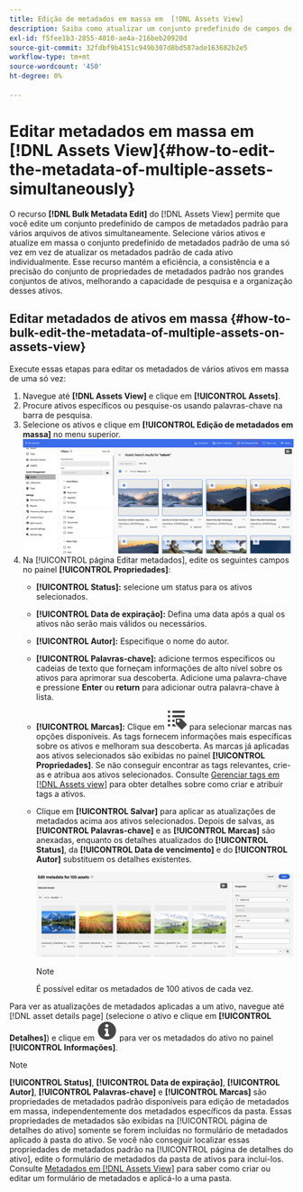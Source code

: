 ```yaml
---
title: Edição de metadados em massa em  [!DNL Assets View]
description: Saiba como atualizar um conjunto predefinido de campos de metadados padrão para vários ativos disponíveis no [!DNL ! Visualização do Assets] simultaneamente.
exl-id: f5fee1b3-2855-4010-ae4a-216beb20920d
source-git-commit: 32fdbf9b4151c949b307d8bd587ade163682b2e5
workflow-type: tm+mt
source-wordcount: '450'
ht-degree: 0%

---
```


# Editar metadados em massa em [!DNL Assets View]{#how-to-edit-the-metadata-of-multiple-assets-simultaneously}

O recurso **[!DNL Bulk Metadata Edit]** do [!DNL Assets View] permite que você edite um conjunto predefinido de campos de metadados padrão para vários arquivos de ativos simultaneamente. Selecione vários ativos e atualize em massa o conjunto predefinido de metadados padrão de uma só vez em vez de atualizar os metadados padrão de cada ativo individualmente. Esse recurso mantém a eficiência, a consistência e a precisão do conjunto de propriedades de metadados padrão nos grandes conjuntos de ativos, melhorando a capacidade de pesquisa e a organização desses ativos.

## Editar metadados de ativos em massa {#how-to-bulk-edit-the-metadata-of-multiple-assets-on-assets-view}

Execute essas etapas para editar os metadados de vários ativos em massa de uma só vez:

1. Navegue até **[!DNL Assets View]** e clique em **[!UICONTROL Assets]**.
1. Procure ativos específicos ou pesquise-os usando palavras-chave na barra de pesquisa.
1. Selecione os ativos e clique em **[!UICONTROL Edição de metadados em massa]** no menu superior.
   ![editar metadados em massa](/help/assets/assets/bulk-metadata-edit1.png)
1. Na [!UICONTROL página Editar metadados], edite os seguintes campos no painel **[!UICONTROL Propriedades]**:
   * **[!UICONTROL Status]:** selecione um status para os ativos selecionados.
   * **[!UICONTROL Data de expiração]:** Defina uma data após a qual os ativos não serão mais válidos ou necessários.
   * **[!UICONTROL Autor]:** Especifique o nome do autor.
   * **[!UICONTROL Palavras-chave]:** adicione termos específicos ou cadeias de texto que forneçam informações de alto nível sobre os ativos para aprimorar sua descoberta. Adicione uma palavra-chave e pressione **Enter** ou **return** para adicionar outra palavra-chave à lista.
   * **[!UICONTROL Marcas]:** Clique em ![editar metadados em massa](/help/assets/assets/tags-icon.svg) para selecionar marcas nas opções disponíveis. As tags fornecem informações mais específicas sobre os ativos e melhoram sua descoberta. As marcas já aplicadas aos ativos selecionados são exibidas no painel **[!UICONTROL Propriedades]**. Se não conseguir encontrar as tags relevantes, crie-as e atribua aos ativos selecionados. Consulte [Gerenciar tags em [!DNL Assets view]](/help/assets/tagging-management-assets-view.md) para obter detalhes sobre como criar e atribuir tags a ativos.
   * Clique em **[!UICONTROL Salvar]** para aplicar as atualizações de metadados acima aos ativos selecionados. Depois de salvas, as **[!UICONTROL Palavras-chave]** e as **[!UICONTROL Marcas]** são anexadas, enquanto os detalhes atualizados do **[!UICONTROL Status]**, da **[!UICONTROL Data de vencimento]** e do **[!UICONTROL Autor]** substituem os detalhes existentes.

     ![save-bulk-metadata-edit-properties](/help/assets/assets/save-bulk-metadata-edit-properties2.png)

     >[!NOTE]
     >
     >É possível editar os metadados de 100 ativos de cada vez.

Para ver as atualizações de metadados aplicadas a um ativo, navegue até [!DNL asset details page] (selecione o ativo e clique em **[!UICONTROL Detalhes]**) e clique em ![editar metadados em massa](/help/assets/assets/info-icon-solid-black.svg) para ver os metadados do ativo no painel **[!UICONTROL Informações]**.

>[!NOTE]
>
>**[!UICONTROL Status]**, **[!UICONTROL Data de expiração]**, **[!UICONTROL Autor]**, **[!UICONTROL Palavras-chave]** e **[!UICONTROL Marcas]** são propriedades de metadados padrão disponíveis para edição de metadados em massa, independentemente dos metadados específicos da pasta. Essas propriedades de metadados são exibidas na [!UICONTROL página de detalhes do ativo] somente se forem incluídas no formulário de metadados aplicado à pasta do ativo. Se você não conseguir localizar essas propriedades de metadados padrão na [!UICONTROL página de detalhes do ativo], edite o formulário de metadados da pasta de ativos para incluí-los. Consulte [Metadados em [!DNL Assets View]](/help/assets/metadata-assets-view.md) para saber como criar ou editar um formulário de metadados e aplicá-lo a uma pasta.
